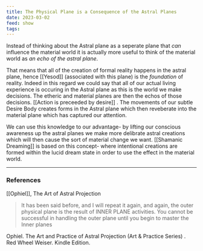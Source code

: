```yaml
---
title: The Physical Plane is a Consequence of the Astral Planes
date: 2023-03-02
feed: show
tags:
---
```


Instead of thinking about the Astral plane as a seperate plane that _can_ influence the material world it is actually more useful to think of the material world as _an echo of the astral plane_. 

That means that all of the creation of formal reality happens in the astral plane, hence [[Yesod]] (associated with this plane) is the _foundation_ of reality. Indeed in this regard we could say that all of our actual living experience is occuring in the Astral plane as this is the world we make decisions. The etheric and material planes are then the echos of those decisions. [[Action is preceeded by desire]] . The movements of our subtle Desire Body creates forms in the Astral plane which then reveberate into the material plane which has captured our attention.

We can use this knowledge to our advantage- by lifting our conscious awareness up the astral planes we make more delibrate astral creations which will then cause the sort of material change we want. [[Shamanic Dreaming]] is based on this concept- where intentional creations are formed within the lucid dream state in order to use the effect in the material world. 

___
### References

[[Ophiel]], The Art of Astral Projection
>It has been said before, and I will repeat it again, and again, the outer physical plane is the result of INNER PLANE activities. You cannot be successful in handling the outer plane until you begin to master the Inner planes

Ophiel. The Art and Practice of Astral Projection (Art & Practice Series) . Red Wheel Weiser. Kindle Edition. 